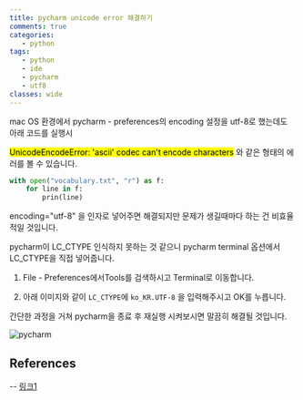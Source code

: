 ```yaml
---
title: pycharm unicode error 해결하기
comments: true
categories:
   - python
tags:
   - python
   - ide
   - pycharm
   - utf8
classes: wide
---
```



mac OS 환경에서 pycharm - preferences의 encoding 설정을 utf-8로 했는데도 아래 코드를 실행시

<mark>UnicodeEncodeError: 'ascii' codec can't encode characters</mark> 와 같은 형태의 에러를 볼 수 있습니다.

```python
with open("vocabulary.txt", "r") as f:
    for line in f:
        prin(line)
```

encoding="utf-8" 을 인자로 넣어주면 해결되지만 문제가 생길때마다 하는 건 비효율적일 것입니다.

pycharm이 LC_CTYPE 인식하지 못하는 것 같으니 pycharm terminal 옵션에서 LC_CTYPE을 직접 넣어줍니다.

1. File - Preferences에서Tools를 검색하시고 Terminal로 이동합니다.

2. 아래 이미지와 같이 `LC_CTYPE`에 `ko_KR.UTF-8` 을 입력해주시고 OK를 누릅니다.

간단한 과정을 거쳐 pycharm을 종료 후 재실행 시켜보시면 말끔히 해결될 것입니다.

![pycharm](https://d2ddoduugvun08.cloudfront.net/items/1K0J452L2K22413L1e2v/2019-03-29_14-43-53.png)



## References
--
[링크1](https://hashcode.co.kr/questions/5306/pycharm-에서-한글-사용할-때-encoding-문제가-발생합니다)
